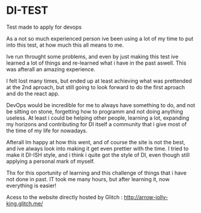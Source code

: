 # DI-TEST
 Test made to apply for devops

As a not so much experienced person ive been using a lot of my time to put into this test, at how much this all means to me.

Ive run throught some problems, and even by just making this test ive learned a lot of things and re-learned what i have in the past aswell. This was afterall an amazing experience.

I felt lost many times, but ended up at least achieving what was prettended at the 2nd aproach, but still going to look forward to do the first aproach and do the react app.

DevOps would be incredible for me to always have something to do, and not be sitting on stone, forgetting how to programm and not doing anything useless. At least i could be helping other people, learning a lot, expanding my horizons and contributing for DI itself a community that i give most of the time of my life for nowadays.

Afterall Im happy at how this went, and of course the site is not the best, and ive always look into making it get even prettier with the time. I tried to make it DI-ISH style, and i think i quite got the style of DI, even though still applying a personal mark of myself.

Thx for this oportunity of learning and this challenge of things that i have not done in past. IT took me many hours, but after learning it, now everything is easier!

Acess to the website directly hosted by Glitch : http://arrow-jolly-king.glitch.me/
